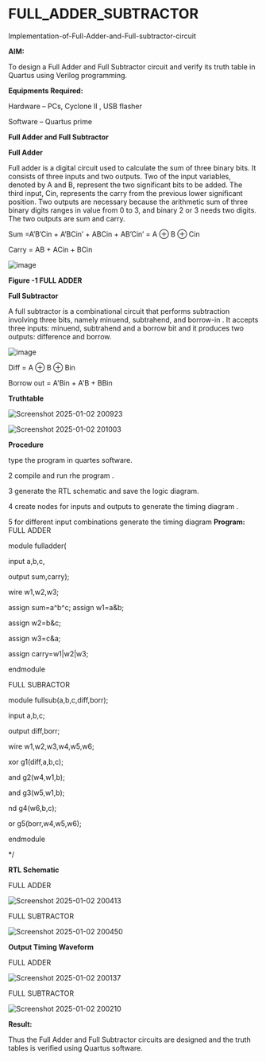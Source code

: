 # FULL_ADDER_SUBTRACTOR

Implementation-of-Full-Adder-and-Full-subtractor-circuit

**AIM:**

To design a Full Adder and Full Subtractor circuit and verify its truth table in Quartus using Verilog programming.

**Equipments Required:**

Hardware – PCs, Cyclone II , USB flasher

Software – Quartus prime

**Full Adder and Full Subtractor**

**Full Adder**

Full adder is a digital circuit used to calculate the sum of three binary bits. It consists of three inputs and two outputs. Two of the input variables, denoted by A and B, represent the two significant bits to be added. The third input, Cin, represents the carry from the previous lower significant position. Two outputs are necessary because the arithmetic sum of three binary digits ranges in value from 0 to 3, and binary 2 or 3 needs two digits. The two outputs are sum and carry.

Sum =A’B’Cin + A’BCin’ + ABCin + AB’Cin’ = A ⊕ B ⊕ Cin 

Carry = AB + ACin + BCin

![image](https://github.com/naavaneetha/FULL_ADDER_SUBTRACTOR/assets/154305477/0f30ba51-5ffb-4198-845f-18e054f675e7)

**Figure -1 FULL ADDER**

**Full Subtractor**

A full subtractor is a combinational circuit that performs subtraction involving three bits, namely minuend, subtrahend, and borrow-in . It accepts three inputs: minuend, subtrahend and a borrow bit and it produces two outputs: difference and borrow.

![image](https://github.com/naavaneetha/FULL_ADDER_SUBTRACTOR/assets/154305477/02b24f51-ab51-4304-9ad6-7b81ffc1ead5)

Diff = A ⊕ B ⊕ Bin 

Borrow out = A'Bin + A'B + BBin

**Truthtable**

![Screenshot 2025-01-02 200923](https://github.com/user-attachments/assets/185a639b-aa1b-497d-8140-bcdf358c4306)

![Screenshot 2025-01-02 201003](https://github.com/user-attachments/assets/387b4626-3b4e-476c-a716-0783404571d2)



**Procedure**

type the program in quartes software.

2 compile and run rhe program .

3 generate the RTL schematic and save the logic diagram.

4 create nodes for inputs and outputs to generate the timing diagram .

5 for different input combinations generate the timing diagram
**Program:**
FULL ADDER

module fulladder(

input a,b,c,

output sum,carry);

wire w1,w2,w3;

assign sum=a^b^c; assign w1=a&b;

assign w2=b&c;

assign w3=c&a;

assign carry=w1|w2|w3;

endmodule

FULL SUBRACTOR

module fullsub(a,b,c,diff,borr);

input a,b,c;

output diff,borr;

wire w1,w2,w3,w4,w5,w6;

xor g1(diff,a,b,c);

and g2(w4,w1,b);

and g3(w5,w1,b);

nd g4(w6,b,c);

or g5(borr,w4,w5,w6);

endmodule


*/

**RTL Schematic**

FULL ADDER

![Screenshot 2025-01-02 200413](https://github.com/user-attachments/assets/0b184bf4-37a9-4e00-a94d-d3497fbb5b12)

FULL SUBTRACTOR

![Screenshot 2025-01-02 200450](https://github.com/user-attachments/assets/0d074628-a86a-466f-ae0f-79b76e5844ac)


**Output Timing Waveform**

FULL ADDER

![Screenshot 2025-01-02 200137](https://github.com/user-attachments/assets/5bc5008f-16cb-4101-ade4-d466979be2ac)

FULL SUBTRACTOR


![Screenshot 2025-01-02 200210](https://github.com/user-attachments/assets/6816803f-8ada-4b20-a30c-230e404c6a13)




**Result:**

Thus the Full Adder and Full Subtractor circuits are designed and the truth tables is verified using Quartus software.



